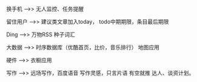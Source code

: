 换手机 -->> 无人监控、任务提醒

留住用户 -->> 建议类文章加入today，
				 todo中期期限，条目最后期限
				 
Ding -->> 万物RSS
			  种子词汇
			  
大数据 -->> 时序数据库（优酷首页，比价，音乐排行）
				地图应用
				
硬件 -->> 衣橱应用

写作 -->> 远场写作，百度语音
			 写作灵感，只言片语
			 有空就推
			 达人、谈资计划。



